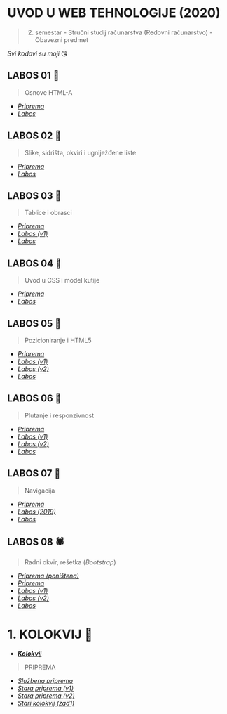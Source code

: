 # UVOD U WEB TEHNOLOGIJE (2020)

>  2. semestar - Stručni studij računarstva (Redovni računarstvo) - Obavezni predmet

*Svi kodovi su moji* 😘


## LABOS 01 🐬
> Osnove HTML-A

 - [*Priprema*](https://lab-01-priprema.now.sh)
 - [*Labos*](https://lab-01.now.sh)
 
## LABOS 02 🦌
> Slike, sidrišta, okviri i ugniježđene liste

 - [*Priprema*](https://lab-02-priprema.now.sh)
 - [*Labos*](https://lab02.now.sh)

## LABOS 03 🐂
> Tablice i obrasci

 - [*Priprema*](https://lab-03-priprema.now.sh)
 - [*Labos (v1)*](https://lab-03-leaked.now.sh)
 - [*Labos*](https://lab-03.now.sh)

 
## LABOS 04 🐪
> Uvod u CSS i model kutije

 - [*Priprema*](https://lab-04-priprema.now.sh)
 - [*Labos*](https://lab-04.now.sh)


## LABOS 05 🐒
> Pozicioniranje i HTML5

 - [*Priprema*](https://lab-05-priprema.now.sh)
 - [*Labos (v1)*](https://vjezba5-1.now.sh)
 - [*Labos (v2)*]( https://vjezba5-2.now.sh)
 - [*Labos*](https://lab-05.now.sh)
 
## LABOS 06 🦕
> Plutanje i responzivnost

 - [*Priprema*](https://lab-06-priprema.now.sh)
 - [*Labos (v1)*](marvelous-middle.surge.sh)
 - [*Labos (v2)*](lab6-2.surge.sh)
 - [*Labos*](https://lab-06.now.sh)


## LABOS 07 🐌
> Navigacija

 - [*Priprema*](https://lab-07-priprema.now.sh)
 - [*Labos (2019)*](https://lab-07-2019ed.now.sh)
 - [*Labos*](https://lab-07.now.sh)
 
## LABOS 08 🕷
> Radni okvir, rešetka (*Bootstrap*)

 - [*Priprema (poništena)*](https://lab-08-priprema-ponistena.now.sh)
 - [*Priprema*](https://lab-08-priprema.now.sh)
 - [*Labos (v1)*](https://lab-08-leaked.mat2ja.now.sh)
 - [*Labos (v2)*](https://lab-08-leaked-v2.mat2ja.now.sh)
 - [*Labos*](https://lab-08.now.sh)


# 1. KOLOKVIJ 🐸

 - [***Kolokvi**j*](https://silky-cook.surge.sh)

> PRIPREMA
 - [*Službena priprema*](https://eminent-afternoon.surge.sh)
 - [*Stara priprema (v1)*](https://knotty-vessel.surge.sh)
 - [*Stara priprema (v2)*](https://economic-color.surge.sh)
 - [*Stari kolokvij (zad1)*](https://faulty-air.surge.sh)




